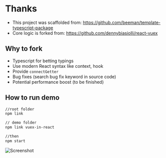 # Thanks

- This project was scaffolded from: <https://github.com/beeman/template-typescript-package>
- Core logic is forked from: <https://github.com/dennybiasiolli/react-vuex>

## Why to fork

- Typescript for betting typings
- Use modern React syntax like context, hook
- Provide `connectGetter`
- Bug fixes (search bug fix keyword in source code)
- Potential performance boost (to be finished)

## How to run demo

```bash
//root folder
npm link

// demo folder
npm link vuex-in-react

//then
npm start
```

![Screenshot](https://github.com/golangnext/vuex-in-react/blob/master/demo/screenshot/demo.gif?raw=true)

